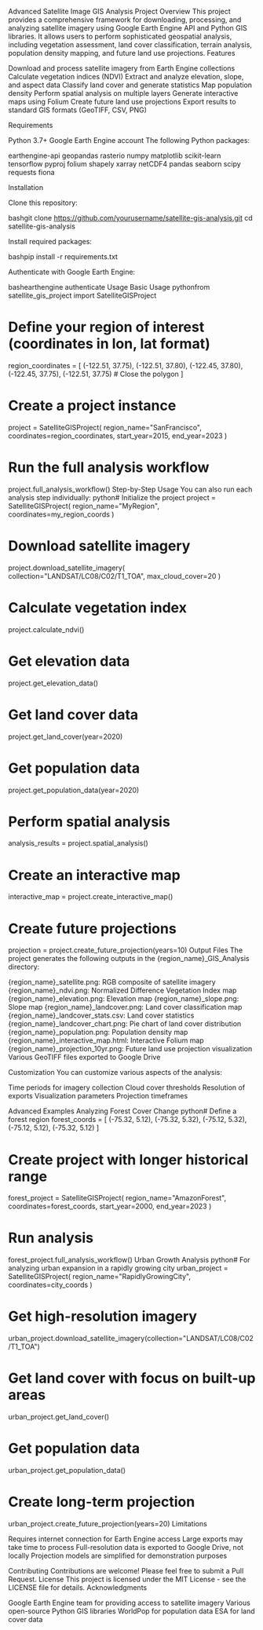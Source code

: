 Advanced Satellite Image GIS Analysis Project
Overview
This project provides a comprehensive framework for downloading, processing, and analyzing satellite imagery using Google Earth Engine API and Python GIS libraries. It allows users to perform sophisticated geospatial analysis, including vegetation assessment, land cover classification, terrain analysis, population density mapping, and future land use projections.
Features

Download and process satellite imagery from Earth Engine collections
Calculate vegetation indices (NDVI)
Extract and analyze elevation, slope, and aspect data
Classify land cover and generate statistics
Map population density
Perform spatial analysis on multiple layers
Generate interactive maps using Folium
Create future land use projections
Export results to standard GIS formats (GeoTIFF, CSV, PNG)

Requirements

Python 3.7+
Google Earth Engine account
The following Python packages:

earthengine-api
geopandas
rasterio
numpy
matplotlib
scikit-learn
tensorflow
pyproj
folium
shapely
xarray
netCDF4
pandas
seaborn
scipy
requests
fiona



Installation

Clone this repository:

bashgit clone https://github.com/yourusername/satellite-gis-analysis.git
cd satellite-gis-analysis

Install required packages:

bashpip install -r requirements.txt

Authenticate with Google Earth Engine:

bashearthengine authenticate
Usage
Basic Usage
pythonfrom satellite_gis_project import SatelliteGISProject

# Define your region of interest (coordinates in lon, lat format)
region_coordinates = [
    (-122.51, 37.75),
    (-122.51, 37.80),
    (-122.45, 37.80),
    (-122.45, 37.75),
    (-122.51, 37.75)  # Close the polygon
]

# Create a project instance
project = SatelliteGISProject(
    region_name="SanFrancisco",
    coordinates=region_coordinates,
    start_year=2015,
    end_year=2023
)

# Run the full analysis workflow
project.full_analysis_workflow()
Step-by-Step Usage
You can also run each analysis step individually:
python# Initialize the project
project = SatelliteGISProject(
    region_name="MyRegion",
    coordinates=my_region_coords
)

# Download satellite imagery
project.download_satellite_imagery(
    collection="LANDSAT/LC08/C02/T1_TOA",
    max_cloud_cover=20
)

# Calculate vegetation index
project.calculate_ndvi()

# Get elevation data
project.get_elevation_data()

# Get land cover data
project.get_land_cover(year=2020)

# Get population data
project.get_population_data(year=2020)

# Perform spatial analysis
analysis_results = project.spatial_analysis()

# Create an interactive map
interactive_map = project.create_interactive_map()

# Create future projections
projection = project.create_future_projection(years=10)
Output Files
The project generates the following outputs in the {region_name}_GIS_Analysis directory:

{region_name}_satellite.png: RGB composite of satellite imagery
{region_name}_ndvi.png: Normalized Difference Vegetation Index map
{region_name}_elevation.png: Elevation map
{region_name}_slope.png: Slope map
{region_name}_landcover.png: Land cover classification map
{region_name}_landcover_stats.csv: Land cover statistics
{region_name}_landcover_chart.png: Pie chart of land cover distribution
{region_name}_population.png: Population density map
{region_name}_interactive_map.html: Interactive Folium map
{region_name}_projection_10yr.png: Future land use projection visualization
Various GeoTIFF files exported to Google Drive

Customization
You can customize various aspects of the analysis:

Time periods for imagery collection
Cloud cover thresholds
Resolution of exports
Visualization parameters
Projection timeframes

Advanced Examples
Analyzing Forest Cover Change
python# Define a forest region
forest_coords = [
    (-75.32, 5.12),
    (-75.32, 5.32),
    (-75.12, 5.32),
    (-75.12, 5.12),
    (-75.32, 5.12)
]

# Create project with longer historical range
forest_project = SatelliteGISProject(
    region_name="AmazonForest",
    coordinates=forest_coords,
    start_year=2000,
    end_year=2023
)

# Run analysis
forest_project.full_analysis_workflow()
Urban Growth Analysis
python# For analyzing urban expansion in a rapidly growing city
urban_project = SatelliteGISProject(
    region_name="RapidlyGrowingCity",
    coordinates=city_coords
)

# Get high-resolution imagery
urban_project.download_satellite_imagery(collection="LANDSAT/LC08/C02/T1_TOA")

# Get land cover with focus on built-up areas
urban_project.get_land_cover()

# Get population data
urban_project.get_population_data()

# Create long-term projection
urban_project.create_future_projection(years=20)
Limitations

Requires internet connection for Earth Engine access
Large exports may take time to process
Full-resolution data is exported to Google Drive, not locally
Projection models are simplified for demonstration purposes

Contributing
Contributions are welcome! Please feel free to submit a Pull Request.
License
This project is licensed under the MIT License - see the LICENSE file for details.
Acknowledgments

Google Earth Engine team for providing access to satellite imagery
Various open-source Python GIS libraries
WorldPop for population data
ESA for land cover data
